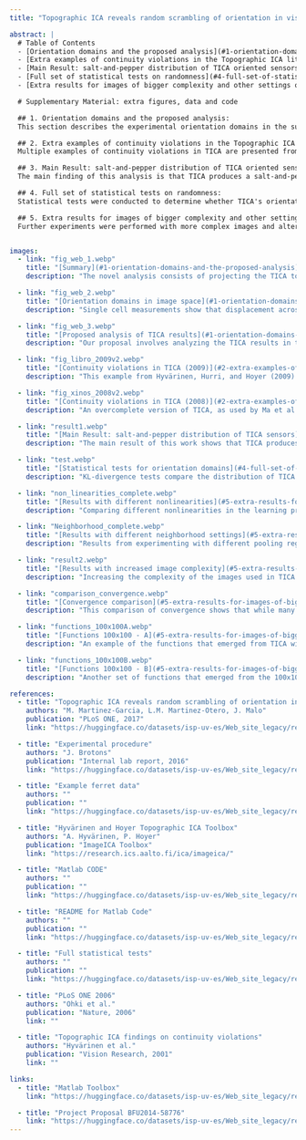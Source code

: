 ```yaml
---
title: "Topographic ICA reveals random scrambling of orientation in visual space"

abstract: |
  # Table of Contents
  - [Orientation domains and the proposed analysis](#1-orientation-domains-and-the-proposed-analysis)
  - [Extra examples of continuity violations in the Topographic ICA literature](#2-extra-examples-of-continuity-violations-in-the-topographic-ica-literature)
  - [Main Result: salt-and-pepper distribution of TICA oriented sensors](#3-main-result-salt-and-pepper-distribution-of-tica-oriented-sensors)
  - [Full set of statistical tests on randomness](#4-full-set-of-statistical-tests-on-randomness)
  - [Extra results for images of bigger complexity and other settings of the algorithm](#5-extra-results-for-images-of-bigger-complexity-and-other-settings-of-the-algorithm)

  # Supplementary Material: extra figures, data and code

  ## 1. Orientation domains and the proposed analysis:
  This section describes the experimental orientation domains in the surface of the V1 cortex of a cat and a ferret. Using intrinsic optical imaging, different preferred orientations of the cells are represented with colors. The analysis shows that the Topographic ICA (TICA) topology fails to explain the smoothness found in the retina-cortex projection, contrary to what was proposed by Hyvärinen and Hoyer. The random scrambling of the oriented filters revealed in this study demonstrates that TICA does not account for the organization of orientation domains in primates.

  ## 2. Extra examples of continuity violations in the Topographic ICA literature:
  Multiple examples of continuity violations in TICA are presented from various sources in the literature, including works by Hyvärinen et al. (2001, 2009) and Ma et al. (2008). In each case, there are clear violations of the expected local continuity of orientation domains in the image space. These results suggest that the functional explanation proposed by TICA is inconsistent with empirical observations in the retina-cortex projection.

  ## 3. Main Result: salt-and-pepper distribution of TICA oriented sensors:
  The main finding of this analysis is that TICA produces a salt-and-pepper distribution of oriented filters in the image space, rather than continuous orientation domains. This inconsistency with the smooth retina-cortex projection is demonstrated across various visual angles and resolutions. New training sets were used for this analysis, and the results were consistent with the lack of continuity in the spatial distribution of TICA sensors.

  ## 4. Full set of statistical tests on randomness:
  Statistical tests were conducted to determine whether TICA's orientation domains are more similar to a Cartesian grid or a random sample. The tests show that TICA’s spatial distribution is random and does not form the distinct, continuous orientation domains observed in biological visual systems. These results are based on KL-divergence comparisons between the TICA distributions and uniform distributions.

  ## 5. Extra results for images of bigger complexity and other settings of the algorithm:
  Further experiments were performed with more complex images and alternative algorithm settings, such as different nonlinearities and pooling neighborhoods. In every case, the results were consistent: the oriented filters produced by TICA remained scrambled and discontinuous. Even in cases with significantly higher complexity and larger PCA dimensions, TICA fails to produce locally continuous orientation domains in the image space.


images:
  - link: "fig_web_1.webp"
    title: "[Summary](#1-orientation-domains-and-the-proposed-analysis)"
    description: "The novel analysis consists of projecting the TICA topology back into the image space by representing the central location of each artificial neuron’s receptive field at the corresponding spatial position with the corresponding orientation-dependent color code. The experimental smoothness suggested by [Bosking et al. 02] implies that a proper theory would lead to locally continuous orientation domains also in the retinal space. Our results show that this is not the case for TICA."

  - link: "fig_web_2.webp"
    title: "[Orientation domains in image space](#1-orientation-domains-and-the-proposed-analysis)"
    description: "Single cell measurements show that displacement across neurons in the cortical surface results in equivalent displacement of the corresponding receptive fields in the visual field. The orientation preferences of the receptive fields vary smoothly, as revealed by intrinsic imaging. Stimulation with vertically and horizontally displaced lines shows that the retina-cortex projection is smooth, suggesting distorted orientation domains in the image space."

  - link: "fig_web_3.webp"
    title: "[Proposed analysis of TICA results](#1-orientation-domains-and-the-proposed-analysis)"
    description: "Our proposal involves analyzing the TICA results in the image space. By projecting the TICA topology onto the image space, we observe that the distribution of orientation preferences is inconsistent with the smoothness found in the retina-cortex projection. This finding contradicts the original proposal by Hyvärinen and Hoyer."

  - link: "fig_libro_2009v2.webp"
    title: "[Continuity violations in TICA (2009)](#2-extra-examples-of-continuity-violations-in-the-topographic-ica-literature)"
    description: "This example from Hyvärinen, Hurri, and Hoyer (2009) shows how larger pooling neighborhoods in the TICA model can still result in random mixtures of sensors, violating the expected local continuity of orientation domains."

  - link: "fig_xinos_2008v2.webp"
    title: "[Continuity violations in TICA (2008)](#2-extra-examples-of-continuity-violations-in-the-topographic-ica-literature)"
    description: "An overcomplete version of TICA, as used by Ma et al. (2008), also demonstrates clear violations of the expected continuity in orientation domains, with random mixtures of sensors appearing frequently."

  - link: "result1.webp"
    title: "[Main Result: salt-and-pepper distribution of TICA sensors](#3-main-result-salt-and-pepper-distribution-of-tica-oriented-sensors)"
    description: "The main result of this work shows that TICA produces a salt-and-pepper distribution of orientation sensors rather than continuous orientation domains. This is observed consistently across different visual angles and resolutions."

  - link: "test.webp"
    title: "[Statistical tests for orientation domains](#4-full-set-of-statistical-tests-on-randomness)"
    description: "KL-divergence tests compare the distribution of TICA sensors with a Cartesian grid and with uniform samples. These tests confirm that the spatial distribution of TICA sensors is more similar to random sampling than to distinct, continuous orientation domains."

  - link: "non_linearities_complete.webp"
    title: "[Results with different nonlinearities](#5-extra-results-for-images-of-bigger-complexity-and-other-settings-of-the-algorithm)"
    description: "Comparing different nonlinearities in the learning process, we find that the preferred locations of sensors in the image space remain scrambled across different nonlinearities, confirming the random nature of the resulting orientation maps."

  - link: "Neighborhood_complete.webp"
    title: "[Results with different neighborhood settings](#5-extra-results-for-images-of-bigger-complexity-and-other-settings-of-the-algorithm)"
    description: "Results from experimenting with different pooling regions in the TICA model show that changing the size of pooling neighborhoods does not lead to continuous orientation domains, as the orientation maps remain scrambled."

  - link: "result2.webp"
    title: "[Results with increased image complexity](#5-extra-results-for-images-of-bigger-complexity-and-other-settings-of-the-algorithm)"
    description: "Increasing the complexity of the images used in TICA by expanding the field of view (up to 100x100 pixels) reveals that, even at this higher complexity, the distribution of oriented filters remains randomly scrambled in the image space."

  - link: "comparison_convergence.webp"
    title: "[Convergence comparison](#5-extra-results-for-images-of-bigger-complexity-and-other-settings-of-the-algorithm)"
    description: "This comparison of convergence shows that while many filters have yet to converge, the filters that have already emerged display a random distribution of orientations, confirming the salt-and-pepper pattern."

  - link: "functions_100x100A.webp"
    title: "[Functions 100x100 - A](#5-extra-results-for-images-of-bigger-complexity-and-other-settings-of-the-algorithm)"
    description: "An example of the functions that emerged from TICA with 100x100 pixel images. The distribution of these filters shows random scrambling of orientation in the retinal space."

  - link: "functions_100x100B.webp"
    title: "[Functions 100x100 - B](#5-extra-results-for-images-of-bigger-complexity-and-other-settings-of-the-algorithm)"
    description: "Another set of functions that emerged from the 100x100 pixel images, showing that even in this higher complexity case, the oriented filters remain randomly distributed."

references:
  - title: "Topographic ICA reveals random scrambling of orientation in visual space"
    authors: "M. Martinez-Garcia, L.M. Martinez-Otero, J. Malo"
    publication: "PLoS ONE, 2017"
    link: "https://huggingface.co/datasets/isp-uv-es/Web_site_legacy/resolve/main/code/soft_visioncolor/Plos_Orient_maps_iteration2.pdf"

  - title: "Experimental procedure"
    authors: "J. Brotons"
    publication: "Internal lab report, 2016"
    link: "https://huggingface.co/datasets/isp-uv-es/Web_site_legacy/resolve/main/code/soft_visioncolor/measurement.pdf"

  - title: "Example ferret data"
    authors: ""
    publication: ""
    link: "https://huggingface.co/datasets/isp-uv-es/Web_site_legacy/resolve/main/code/soft_visioncolor/example_ferret_data.zip"

  - title: "Hyvärinen and Hoyer Topographic ICA Toolbox"
    authors: "A. Hyvärinen, P. Hoyer"
    publication: "ImageICA Toolbox"
    link: "https://research.ics.aalto.fi/ica/imageica/"

  - title: "Matlab CODE"
    authors: ""
    publication: ""
    link: "https://huggingface.co/datasets/isp-uv-es/Web_site_legacy/resolve/main/code/soft_visioncolor/OrientationDomainsTICA.zip"

  - title: "README for Matlab Code"
    authors: ""
    publication: ""
    link: "https://huggingface.co/datasets/isp-uv-es/Web_site_legacy/resolve/main/code/soft_visioncolor/README.txt"

  - title: "Full statistical tests"
    authors: ""
    publication: ""
    link: "https://huggingface.co/datasets/isp-uv-es/Web_site_legacy/resolve/main/code/soft_visioncolor/full_test.pdf"

  - title: "PLoS ONE 2006"
    authors: "Ohki et al."
    publication: "Nature, 2006"
    link: ""

  - title: "Topographic ICA findings on continuity violations"
    authors: "Hyvärinen et al."
    publication: "Vision Research, 2001"
    link: ""

links:
  - title: "Matlab Toolbox"
    link: "https://huggingface.co/datasets/isp-uv-es/Web_site_legacy/resolve/main/code/soft_visioncolor/bmi.zip"

  - title: "Project Proposal BFU2014-58776"
    link: "https://huggingface.co/datasets/isp-uv-es/Web_site_legacy/resolve/main/code/soft_visioncolor/Project_Martinez_Malo_BFU2014_58776_R.pdf"
---
```

